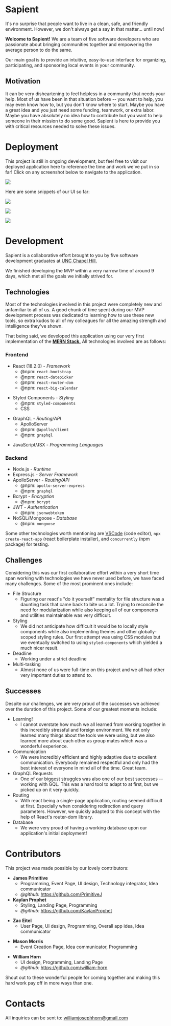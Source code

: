 # Sapient

It's no surprise that people want to live in a clean, safe, and friendly environment. However, we don't always get a say in that matter... until now! 

**Welcome to Sapient!** We are a team of five software developers who are passionate about bringing communities together and empowering the average person to do the same.

Our main goal is to provide an intuitive, easy-to-use interface for organizing, participating, and sponsoring local events in your community.


## Motivation

It can be very disheartening to feel helpless in a community that needs your help. Most of us have been in that situation before -- you want to help, you may even know how to, but you don't know where to start. Maybe you have a great idea and you just need some funding, teamwork, or extra labor. Maybe you have absolutely no idea how to contribute but you want to help someone in their mission to do some good. Sapient is here to provide you with critical resources needed to solve these issues.

# Deployment

This project is still in ongoing development, but feel free to visit our deployed application here to reference the time and work we've put in so far! Click on any screenshot below to navigate to the application.

<a href="https://sapient-origin.herokuapp.com/home"><img src="./package-assets/header-page.png"></a>

Here are some snippets of our UI so far:

<a href="https://sapient-origin.herokuapp.com/home"><img src="./package-assets/login.png"></a>

<a href="https://sapient-origin.herokuapp.com/home"><img src="./package-assets/logged-in.png"></a>

<a href="https://sapient-origin.herokuapp.com/home"><img src="./package-assets/user-home-calendar.png"></a>

# Development

Sapient is a collaborative effort brought to you by five software development graduates at [UNC Chapel Hill.](https://www.unc.edu/)

We finished developing the MVP within a very narrow time of around 9 days, which met all the goals we initially strived for.

## Technologies

Most of the technologies involved in this project were completely new and unfamiliar to all of us. A good chunk of time spent during our MVP development process was dedicated to learning how to use these new tools, so extra kudos to all of my colleagues for all the amazing strength and intelligence they've shown.

That being said, we developed this application using our very first implementation of the [**MERN Stack.**](https://www.geeksforgeeks.org/mern-stack/) All technologies involved are as follows:

### **Frontend**

- React (18.2.0) - *Framework*
    * @npm: `react-bootstrap`
    * @npm: `react-datepicker`
    * @npm: `react-router-dom`
    * @npm: `react-big-calendar`
* Styled Components - *Styling*
    - @npm: `styled-components`
    - CSS
- GraphQL - *Routing/API*
    * ApolloServer
    * @npm: `@apollo/client`
    * @npm: `graphql`
* JavaScript/JSX - *Programming Languages*

### **Backend**

- Node.js - *Runtime*
- Express.js - *Server Framework*
- ApolloServer - *Routing/API*
    * @npm: `apollo-server-express`
    * @npm: `graphql`
- Bcrypt - *Encryption*
    * @npm: `bcrypt`
- JWT - *Authentication*
    * @npm: `jsonwebtoken`
- NoSQL/Mongoose - *Database*
    * @npm: `mongoose`

Some other technologies worth mentioning are [VSCode](https://code.visualstudio.com/) (code editor), `npx create-react-app` (react boilerplate installer), and `concurrently` (npm package) for testing.

## Challenges

Considering this was our first collaborative effort within a very short time span working with technologies we have never used before, we have faced many challenges. Some of the most prominent ones include:

- File Structure
    * Figuring our react's "do it yourself" mentality for file structure was a daunting task that came back to bite us a lot. Trying to reconcile the need for modularization while also keeping all of our components and utilities maintainable was very difficult.
- Styling
    * We did not anticipate how difficult it would be to locally style components while also implementing themes and other globally-scoped styling rules. Our first attempt was using CSS modules but we eventually switched to using `styled-components` which yielded a much nicer result.
- Deadline
    * Working under a strict deadline
- Multi-tasking
    * Almost none of us were full-time on this project and we all had other very important duties to attend to.

## Successes

Despite our challenges, we are very proud of the successes we achieved over the duration of this project. Some of our greatest moments include:

* Learning!
    - I cannot overstate how much we all learned from working together in this incredibly stressful and foreign environment. We not only learned many things about the tools we were using, but we also learned more about each other as group mates which was a wonderful experience.
* Communication 
    - We were incredibly efficient and highly adaptive due to excellent communication. Everybody remained respectful and only had the best interest of everyone in mind all of the time. Great team.
* GraphQL Requests
    - One of our biggest struggles was also one of our best successes -- working with GQL. This was a hard tool to adapt to at first, but we picked up on it very quickly.
* Routing
    - With react being a single-page application, routing seemed difficult at first. Especially when considering redirection and query parameters. However, we quickly adapted to this concept with the help of React's router-dom library.
* Database
    - We were very proud of having a working database upon our application's initial deployment!


# Contributors

This project was made possible by our lovely contributors:

- **James Primitive**
    * Programming, Event Page, UI design, Technology integrator, Idea communicator
    * *@github:* https://github.com/PrimitiveJ
- **Kaylan Prophet**
    * Styling, Landing Page, Programming
    * *@github:* https://github.com/KaylanProphet
* **Zac Eitel**
    - User Page, UI design, Programming, Overall app idea, Idea communicator
- **Mason Morris**
    * Event Creation Page, Idea communicator, Programming
* **William Horn**
    - UI design, Programming, Landing Page
    * *@github:* https://github.com/william-horn

Shout out to these wonderful people for coming together and making this hard work pay off in more ways than one.

# Contacts

All inquiries can be sent to: williamjosephhorn@gmail.com
